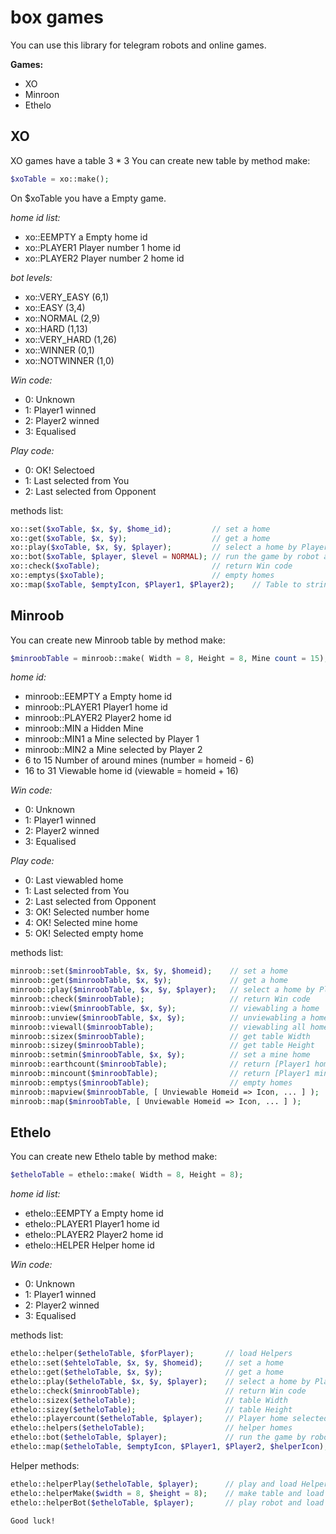 # box games
You can use this library for telegram robots and online games.

**Games:**
- XO
- Minroon
- Ethelo

## XO
XO games have a table 3 * 3
You can create new table by method make:
```php
$xoTable = xo::make();
```
On $xoTable you have a Empty game.

_home id list:_
- xo::EEMPTY      a Empty home id
- xo::PLAYER1    Player number 1 home id
- xo::PLAYER2    Player number 2 home id

_bot levels:_
- xo::VERY_EASY  (6,1)
- xo::EASY       (3,4)
- xo::NORMAL     (2,9)
- xo::HARD       (1,13)
- xo::VERY_HARD  (1,26)
- xo::WINNER     (0,1)
- xo::NOTWINNER  (1,0)

_Win code:_
- 0:     Unknown
- 1:     Player1 winned
- 2:     Player2 winned
- 3:     Equalised

_Play code:_
- 0:     OK! Selectoed
- 1:     Last selected from You
- 2:     Last selected from Opponent

methods list:
```php
xo::set($xoTable, $x, $y, $home_id);         // set a home
xo::get($xoTable, $x, $y);                   // get a home
xo::play($xoTable, $x, $y, $player);         // select a home by Player (play)
xo::bot($xoTable, $player, $level = NORMAL); // run the game by robot as a player
xo::check($xoTable);                         // return Win code
xo::emptys($xoTable);                        // empty homes
xo::map($xoTable, $emptyIcon, $Player1, $Player2);    // Table to string
```

## Minroob
You can create new Minroob table by method make:
```php
$minroobTable = minroob::make( Width = 8, Height = 8, Mine count = 15);
```

_home id:_
- minroob::EEMPTY       a Empty home id
- minroob::PLAYER1     Player1 home id
- minroob::PLAYER2     Player2 home id
- minroob::MIN         a Hidden Mine
- minroob::MIN1        a Mine selected by Player 1
- minroob::MIN2        a Mine selected by Player 2
- 6 to 15              Number of around mines (number = homeid - 6)
- 16 to 31             Viewable home id (viewable = homeid + 16)

_Win code:_
- 0:     Unknown
- 1:     Player1 winned
- 2:     Player2 winned
- 3:     Equalised

_Play code:_
- 0:     Last viewabled home
- 1:     Last selected from You
- 2:     Last selected from Opponent
- 3:     OK! Selected number home
- 4:     OK! Selected mine home
- 5:     OK! Selected empty home

methods list:
```php
minroob::set($minroobTable, $x, $y, $homeid);    // set a home
minroob::get($minroobTable, $x, $y);             // get a home
minroob::play($minroobTable, $x, $y, $player);   // select a home by Player (play)
minroob::check($minroobTable);                   // return Win code
minroob::view($minroobTable, $x, $y);            // viewabling a home
minroob::unview($minroobTable, $x, $y);          // unviewabling a home
minroob::viewall($minroobTable);                 // viewabling all homes
minroob::sizex($minroobTable);                   // get table Width
minroob::sizey($minroobTable);                   // get table Height
minroob::setmin($minroobTable, $x, $y);          // set a mine home
minroob::earthcount($minroobTable);              // return [Player1 homes selected, Player2 homes selected]
minroob::mincount($minroobTable);                // return [Player1 mines selected, Player2 mines selected]
minroob::emptys($minroobTable);                  // empty homes
minroob::mapview($minroobTable, [ Unviewable Homeid => Icon, ... ] );    // Table to String (viewable all)
minroob::map($minroobTable, [ Unviewable Homeid => Icon, ... ] );        // Table to String
```

## Ethelo
You can create new Ethelo table by method make:
```php
$etheloTable = ethelo::make( Width = 8, Height = 8);
```

_home id list:_
- ethelo::EEMPTY       a Empty home id
- ethelo::PLAYER1     Player1 home id
- ethelo::PLAYER2     Player2 home id
- ethelo::HELPER      Helper home id

_Win code:_
- 0:     Unknown
- 1:     Player1 winned
- 2:     Player2 winned
- 3:     Equalised

methods list:
```php
ethelo::helper($etheloTable, $forPlayer);       // load Helpers
ethelo::set($ehteloTable, $x, $y, $homeid);     // set a home
ethelo::get($etheloTable, $x, $y);              // get a home
ethelo::play($etheloTable, $x, $y, $player);    // select a home by Player (play) return boolean
ethelo::check($minroobTable);                   // return Win code
ethelo::sizex($etheloTable);                    // table Width
ethelo::sizey($etheloTable);                    // table Height
ethelo::playercount($etheloTable, $player);     // Player home selecteds count
ethelo::helpers($etheloTable);                  // helper homes
ethelo::bot($etheloTable, $player);             // run the game by robot as a player
ethelo::map($etheloTable, $emptyIcon, $Player1, $Player2, $helperIcon);     // Table to String
```

Helper methods:
```php
ethelo::helperPlay($etheloTable, $player);      // play and load Helpers for opponent
ethelo::helperMake($width = 8, $height = 8);    // make table and load Helpers for Player1
ethelo::helperBot($etheloTable, $player);       // play robot and load Heplers for opponent
```

`Good luck!`
